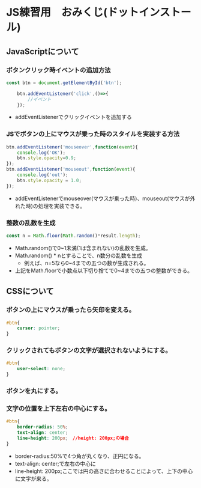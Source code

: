 # JS練習用　おみくじ(ドットインストール)
## JavaScriptについて
### ボタンクリック時イベントの追加方法
```js
const btn = document.getElementById('btn');

    btn.addEventListener('click',()=>{
        //イベント
    });
```

- addEventListenerでクリックイベントを追加する

### JSでボタンの上にマウスが乗った時のスタイルを実装する方法
```js
btn.addEventListener('mouseover',function(event){
    console.log('OK');
    btn.style.opacity=0.9;
});
btn.addEventListener('mouseout',function(event){
    console.log('out');
    btn.style.opacity = 1.0;
});
```
- addEventListenerでmouseover(マウスが乗った時)、mouseout(マウスが外れた時)の処理を実装できる。

### 整数の乱数を生成
```js
const n = Math.floor(Math.random()*result.length);
```
- Math.random()で0~1未満(1は含まれない)の乱数を生成。
-  Math.random() * nとすることで、n数分の乱数を生成
    -   例えば、n=5なら0~4までの五つの数が生成される。
- 上記をMath.floorで小数点以下切り捨てで0~4までの五つの整数ができる。


## CSSについて
### ボタンの上にマウスが乗ったら矢印を変える。
```css
#btn{
    cursor: pointer;
}
```
### クリックされてもボタンの文字が選択されないようにする。
```css
#btn{
    user-select: none;
}
```

### ボタンを丸にする。
### 文字の位置を上下左右の中心にする。
```css
#btn{
    border-radius: 50%;
    text-align: center;
    line-height: 200px;　//height: 200px;の場合
}
```
- border-radius:50%で4つ角が丸くなり、正円になる。
- text-align: center;で左右の中心に
- line-height: 200px;ここでは円の高さに合わせることによって、上下の中心に文字が来る。
